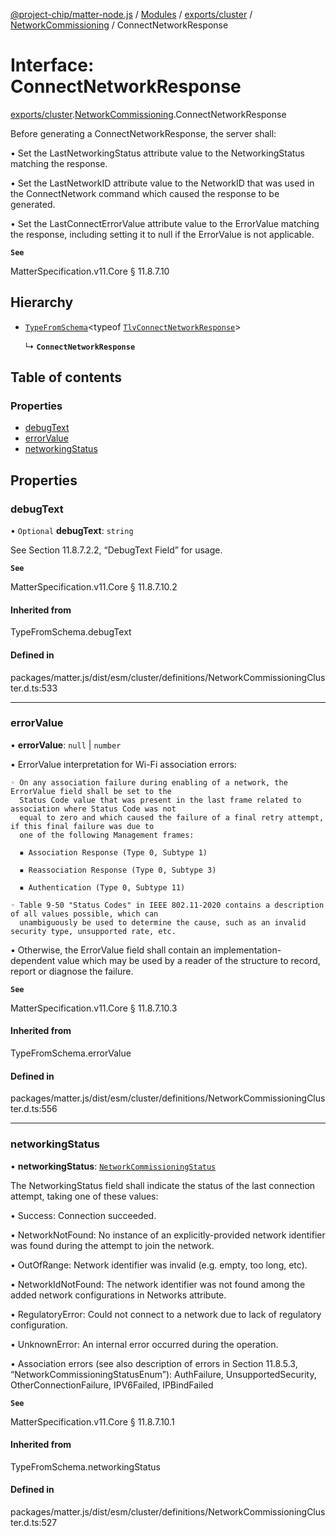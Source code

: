 [@project-chip/matter-node.js](../README.md) / [Modules](../modules.md) / [exports/cluster](../modules/exports_cluster.md) / [NetworkCommissioning](../modules/exports_cluster.NetworkCommissioning.md) / ConnectNetworkResponse

# Interface: ConnectNetworkResponse

[exports/cluster](../modules/exports_cluster.md).[NetworkCommissioning](../modules/exports_cluster.NetworkCommissioning.md).ConnectNetworkResponse

Before generating a ConnectNetworkResponse, the server shall:

  • Set the LastNetworkingStatus attribute value to the NetworkingStatus matching the response.

  • Set the LastNetworkID attribute value to the NetworkID that was used in the ConnectNetwork command which
    caused the response to be generated.

  • Set the LastConnectErrorValue attribute value to the ErrorValue matching the response, including setting it
    to null if the ErrorValue is not applicable.

**`See`**

MatterSpecification.v11.Core § 11.8.7.10

## Hierarchy

- [`TypeFromSchema`](../modules/exports_tlv.md#typefromschema)\<typeof [`TlvConnectNetworkResponse`](../modules/exports_cluster.NetworkCommissioning.md#tlvconnectnetworkresponse)\>

  ↳ **`ConnectNetworkResponse`**

## Table of contents

### Properties

- [debugText](exports_cluster.NetworkCommissioning.ConnectNetworkResponse.md#debugtext)
- [errorValue](exports_cluster.NetworkCommissioning.ConnectNetworkResponse.md#errorvalue)
- [networkingStatus](exports_cluster.NetworkCommissioning.ConnectNetworkResponse.md#networkingstatus)

## Properties

### debugText

• `Optional` **debugText**: `string`

See Section 11.8.7.2.2, “DebugText Field” for usage.

**`See`**

MatterSpecification.v11.Core § 11.8.7.10.2

#### Inherited from

TypeFromSchema.debugText

#### Defined in

packages/matter.js/dist/esm/cluster/definitions/NetworkCommissioningCluster.d.ts:533

___

### errorValue

• **errorValue**: ``null`` \| `number`

• ErrorValue interpretation for Wi-Fi association errors:

    ◦ On any association failure during enabling of a network, the ErrorValue field shall be set to the
      Status Code value that was present in the last frame related to association where Status Code was not
      equal to zero and which caused the failure of a final retry attempt, if this final failure was due to
      one of the following Management frames:

      ▪ Association Response (Type 0, Subtype 1)

      ▪ Reassociation Response (Type 0, Subtype 3)

      ▪ Authentication (Type 0, Subtype 11)

    ◦ Table 9-50 "Status Codes" in IEEE 802.11-2020 contains a description of all values possible, which can
      unambiguously be used to determine the cause, such as an invalid security type, unsupported rate, etc.

  • Otherwise, the ErrorValue field shall contain an implementation-dependent value which may be used by a
    reader of the structure to record, report or diagnose the failure.

**`See`**

MatterSpecification.v11.Core § 11.8.7.10.3

#### Inherited from

TypeFromSchema.errorValue

#### Defined in

packages/matter.js/dist/esm/cluster/definitions/NetworkCommissioningCluster.d.ts:556

___

### networkingStatus

• **networkingStatus**: [`NetworkCommissioningStatus`](../enums/exports_cluster.NetworkCommissioning.NetworkCommissioningStatus.md)

The NetworkingStatus field shall indicate the status of the last connection attempt, taking one of these
values:

  • Success: Connection succeeded.

  • NetworkNotFound: No instance of an explicitly-provided network identifier was found during the attempt
    to join the network.

  • OutOfRange: Network identifier was invalid (e.g. empty, too long, etc).

  • NetworkIdNotFound: The network identifier was not found among the added network configurations in
    Networks attribute.

  • RegulatoryError: Could not connect to a network due to lack of regulatory configuration.

  • UnknownError: An internal error occurred during the operation.

  • Association errors (see also description of errors in Section 11.8.5.3,
    “NetworkCommissioningStatusEnum”): AuthFailure, UnsupportedSecurity, OtherConnectionFailure, IPV6Failed,
    IPBindFailed

**`See`**

MatterSpecification.v11.Core § 11.8.7.10.1

#### Inherited from

TypeFromSchema.networkingStatus

#### Defined in

packages/matter.js/dist/esm/cluster/definitions/NetworkCommissioningCluster.d.ts:527
